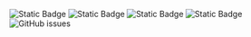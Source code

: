 ![Static Badge](https://img.shields.io/badge/blacklists-60-000000) ![Static Badge](https://img.shields.io/badge/blacklisted-2726276-cc0000) ![Static Badge](https://img.shields.io/badge/whitelisted-2242-00CC00) ![Static Badge](https://img.shields.io/badge/streaming_blacklist-28106-000000) ![GitHub issues](https://img.shields.io/github/issues/fabriziosalmi/blacklists)
